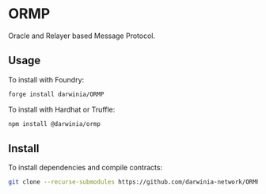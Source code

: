 # ORMP
Oracle and Relayer based Message Protocol.

## Usage
To install with Foundry:
```sh
forge install darwinia/ORMP
```

To install with Hardhat or Truffle:
```sh
npm install @darwinia/ormp
```

## Install 
To install dependencies and compile contracts:
```sh
git clone --recurse-submodules https://github.com/darwinia-network/ORMP.git
```
